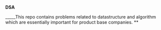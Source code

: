 **DSA**

_____This repo contains problems related to datastructure and algorithm which are essentially important for product base companies.
**
